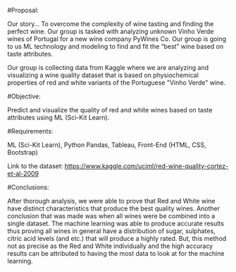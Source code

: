 #Proposal:

Our story…
To overcome the complexity of wine tasting and finding the perfect wine. Our group is tasked with analyzing unknown Vinho Verde wines of Portugal for a new wine company PyWines Co. Our group is going to us ML technology and modeling to find and fit the “best” wine based on taste attributes.     


Our group is collecting data from Kaggle where we are analyzing and visualizing a wine quality dataset that is based on physiochemical properties of red and white variants of the Portuguese "Vinho Verde" wine. 

#Objective:

Predict and visualize the quality of red and white wines based on taste attributes using ML (Sci-Kit Learn).

#Requirements:

ML (Sci-Kit Learn), Python Pandas, Tableau, Front-End (HTML, CSS, Bootstrap) 

Link to the dataset:
https://www.kaggle.com/uciml/red-wine-quality-cortez-et-al-2009 

#Conclusions:

After thorough analysis, we were able to prove that Red and White wine have distinct characteristics that produce the best quality wines.  Another conclusion that was made was when all wines were be combined into a single dataset. The machine learning was able to produce accurate results thus proving all wines in general have a distribution of sugar, sulphates, citric acid levels (and etc.) that will produce a highly rated. But, this method not as precise as the Red and White individually and the high accuracy results can be attributed to having the most data to look at for the machine learning. 
